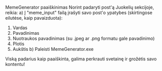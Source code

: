 MemeGenerator paaiškinimas
Norint padaryti post'ą Juokelių sekcijoje, reikia:
a) Į "meme_input" failą įrašyti savo post'o ypatybes (skirtingose eilutėse, kaip pavaizduota):
  1) Vardas
  2) Pavadinimas
  3) Nuotraukos pavadinimas (su .jpeg ar .png formatu gale pavadinimo)
  4) Plotis
  5) Aukštis
b) Paleisti MemeGenerator.exe

Viską padarius kaip paaiškinta, galima perkrauti svetainę ir grožėtis savo kontentu!
